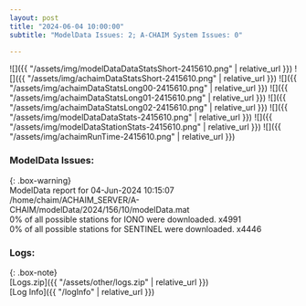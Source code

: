 ```yaml
---
layout: post
title: "2024-06-04 10:00:00"
subtitle: "ModelData Issues: 2; A-CHAIM System Issues: 0"

---
```


![]({{ "/assets/img/modelDataDataStatsShort-2415610.png" | relative_url }})
![]({{ "/assets/img/achaimDataStatsShort-2415610.png" | relative_url }})
![]({{ "/assets/img/achaimDataStatsLong00-2415610.png" | relative_url }})
![]({{ "/assets/img/achaimDataStatsLong01-2415610.png" | relative_url }})
![]({{ "/assets/img/achaimDataStatsLong02-2415610.png" | relative_url }})
![]({{ "/assets/img/modelDataDataStats-2415610.png" | relative_url }})
![]({{ "/assets/img/modelDataStationStats-2415610.png" | relative_url }})
![]({{ "/assets/img/achaimRunTime-2415610.png" | relative_url }})


### ModelData Issues:  
  
{: .box-warning}  
 ModelData report for 04-Jun-2024 10:15:07   
 /home/chaim/ACHAIM_SERVER/A-CHAIM/modelData/2024/156/10/modelData.mat   
 0% of all possible stations for IONO were downloaded. x4991   
 0% of all possible stations for SENTINEL were downloaded. x4446   
  


### Logs:  
  
{: .box-note}  
[Logs.zip]({{ "/assets/other/logs.zip" | relative_url }})  
[Log Info]({{ "/logInfo" | relative_url }})  
